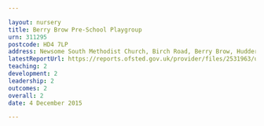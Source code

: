 ```yaml
---

layout: nursery
title: Berry Brow Pre-School Playgroup
urn: 311295
postcode: HD4 7LP
address: Newsome South Methodist Church, Birch Road, Berry Brow, Huddersfield, West Yorkshire, HD4 7LP
latestReportUrl: https://reports.ofsted.gov.uk/provider/files/2531963/urn/311295.pdf
teaching: 2
development: 2
leadership: 2
outcomes: 2
overall: 2
date: 4 December 2015

---
```

